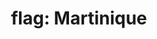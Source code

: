 ---
layout: smileys&emotion
title: "flag: Martinique"
emoji: flag_martinique
permalink: 🇲🇶.html
image: assets/img/3moji/flag_martinique.png
---